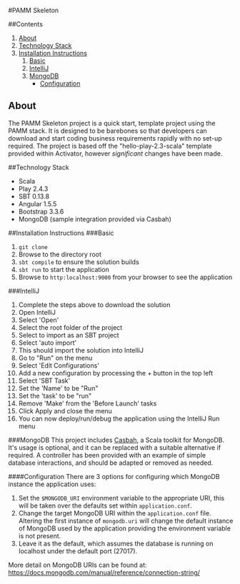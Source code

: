 
#PAMM Skeleton

##Contents
1. [About](#about)
2. [Technology Stack](#technology-stack)
3. [Installation Instructions](#installation-instructions)
   1. [Basic](#basic)
   2. [IntelliJ](#intellij)
   3. [MongoDB](#mongodb)
      * [Configuration](#configuration)

## About
The PAMM Skeleton project is a quick start, template project using the PAMM stack. It is designed to be barebones so that developers can download and start coding business requirements rapidly with no set-up required.
The project is based off the "hello-play-2.3-scala" template provided within Activator, however *significant* changes have been made.

##Technology Stack
- Scala
- Play 2.4.3
- SBT 0.13.8
- Angular 1.5.5
- Bootstrap 3.3.6
- MongoDB (sample integration provided via Casbah)

##Installation Instructions
###Basic
1. `git clone` <repo address>
2. Browse to the directory root
3. `sbt compile` to ensure the solution builds
4. `sbt run` to start the application
5. Browse to `http:localhost:9000` from your browser to see the application

###IntelliJ
1. Complete the steps above to download the solution
2. Open IntelliJ
3. Select 'Open'
4. Select the root folder of the project
5. Select to import as an SBT project
6. Select 'auto import'
7. This should import the solution into IntelliJ
8. Go to "Run" on the menu
9. Select 'Edit Configurations'
10. Add a new configuration by processing the + button in the top left
11. Select 'SBT Task'
12. Set the 'Name' to be "Run"
13. Set the 'task' to be "run"
14. Remove 'Make' from the 'Before Launch' tasks
15. Click Apply and close the menu
16. You can now deploy/run/debug the application using the IntelliJ Run menu

###MongoDB
This project includes [Casbah](https://github.com/mongodb/casbah), a Scala toolkit for MongoDB. It's usage is optional, and it can be replaced with a suitable alternative if required. A controller has been provided with an example of simple database interactions, and should be adapted or removed as needed.

####Configuration
There are 3 options for configuring which MongoDB instance the application uses:
 1. Set the `$MONGODB_URI` environment variable to the appropriate URI, this will be taken over the defaults set within `application.conf`.
 2. Change the target MongoDB URI within the `application.conf` file. Altering the first instance of `mongodb.uri` will change the default instance of MongoDB used by the application providing the environment variable is not present.
 3. Leave it as the default, which assumes the database is running on localhost under the default port (27017).

More detail on MongoDB URIs can be found at:
https://docs.mongodb.com/manual/reference/connection-string/
